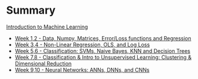 # Summary

[Introduction to Machine Learning](./index.md)

- [Week 1,2 - Data, Numpy, Matrices, Error/Loss functions and Regression](./week1_2/index.md)
- [Week 3,4 - Non-Linear Regression, OLS, and Log Loss](./week3_4/index.md)
- [Week 5,6 - Classification: SVMs, Naive Bayes, KNN and Decision Trees](./week5_6/index.md)
- [Week 7,8 - Classification & Intro to Unsupervised Learning: Clustering & Dimensional Reduction](./week7_8/index.md)
- [Week 9,10 - Neural Networks: ANNs, DNNs, and CNNs](./week9_10/index.md)
<!-- - [Week 6 – Scripting, CI, and Autograding](./week6/index.md) -->
<!-- - [Week 7 – Doing it All from the Command Line](./week7/index.md) -->
<!-- - [Week 8 - Debuggers and Controlling Processes](./week8/index.md) -->
<!-- - [Week 9 - Code Review/It Works on My Machine](./week9/index.md) -->
<!-- - [Week 10 - Wrapping Up](./week10/index.md) -->
